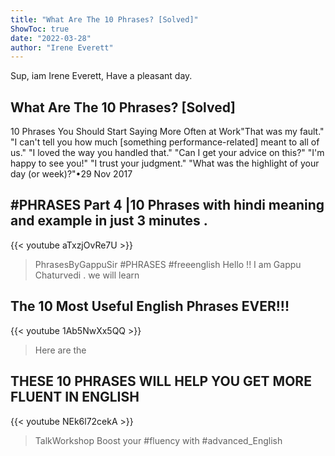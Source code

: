 ```yaml
---
title: "What Are The 10 Phrases? [Solved]"
ShowToc: true 
date: "2022-03-28"
author: "Irene Everett" 
---
```


Sup, iam Irene Everett, Have a pleasant day.
## What Are The 10 Phrases? [Solved]
10 Phrases You Should Start Saying More Often at Work"That was my fault." 
 "I can't tell you how much [something performance-related] meant to all of us." 
 "I loved the way you handled that." 
 "Can I get your advice on this?" 
 "I'm happy to see you!" 
 "I trust your judgment." 
 "What was the highlight of your day (or week)?"•29 Nov 2017

## #PHRASES Part 4 |10 Phrases with hindi meaning and example in just 3 minutes .
{{< youtube aTxzjOvRe7U >}}
>PhrasesByGappuSir #PHRASES #freeenglish Hello !! I am Gappu Chaturvedi . we will learn 

## The 10 Most Useful English Phrases EVER!!!
{{< youtube 1Ab5NwXx5QQ >}}
>Here are the 

## THESE 10 PHRASES WILL HELP YOU GET MORE FLUENT IN ENGLISH
{{< youtube NEk6l72cekA >}}
>TalkWorkshop Boost your #fluency with #advanced_English 

